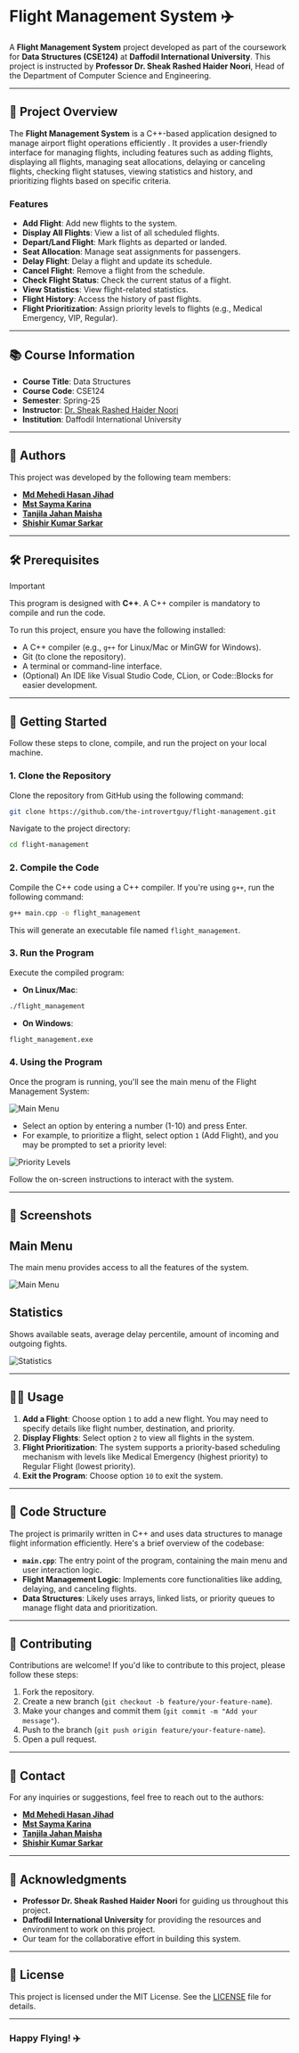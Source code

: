 # Flight Management System ✈️

A **Flight Management System** project developed as part of the coursework for **Data Structures (CSE124)** at **Daffodil International University**. This project is instructed by **Professor Dr. Sheak Rashed Haider Noori**, Head of the Department of Computer Science and Engineering.

---

## 📝 Project Overview

The **Flight Management System** is a C++-based application designed to manage airport flight operations efficiently . It provides a user-friendly interface for managing flights, including features such as adding flights, displaying all flights, managing seat allocations, delaying or canceling flights, checking flight statuses, viewing statistics and history, and prioritizing flights based on specific criteria.

### Features
- **Add Flight**: Add new flights to the system.
- **Display All Flights**: View a list of all scheduled flights.
- **Depart/Land Flight**: Mark flights as departed or landed.
- **Seat Allocation**: Manage seat assignments for passengers.
- **Delay Flight**: Delay a flight and update its schedule.
- **Cancel Flight**: Remove a flight from the schedule.
- **Check Flight Status**: Check the current status of a flight.
- **View Statistics**: View flight-related statistics.
- **Flight History**: Access the history of past flights.
- **Flight Prioritization**: Assign priority levels to flights (e.g., Medical Emergency, VIP, Regular).

---

## 📚 Course Information

- **Course Title**: Data Structures  
- **Course Code**: CSE124  
- **Semester**: Spring-25  
- **Instructor**: [Dr. Sheak Rashed Haider Noori](https://faculty.daffodilvarsity.edu.bd/profile/cse/rashed-haider-noori.html)  
- **Institution**: Daffodil International University

---

## 👥 Authors

This project was developed by the following team members:

- **[Md Mehedi Hasan Jihad](https://www.github.com/the-introvertguy)**  
- **[Mst Sayma Karina](https://www.github.com/mstsaymakarina)**  
- **[Tanjila Jahan Maisha](https://www.github.com/denizz02)**  
- **[Shishir Kumar Sarkar](https://www.github.com/shishir470)**  

---

## 🛠️ Prerequisites

> [!IMPORTANT]  
> This program is designed with **C++**. A C++ compiler is mandatory to compile and run the code.

To run this project, ensure you have the following installed:
- A C++ compiler (e.g., `g++` for Linux/Mac or MinGW for Windows).
- Git (to clone the repository).
- A terminal or command-line interface.
- (Optional) An IDE like Visual Studio Code, CLion, or Code::Blocks for easier development.

---

## 🚀 Getting Started

Follow these steps to clone, compile, and run the project on your local machine.

### 1. Clone the Repository
Clone the repository from GitHub using the following command:

```bash
git clone https://github.com/the-introvertguy/flight-management.git
```

Navigate to the project directory:

```bash
cd flight-management
```

### 2. Compile the Code
Compile the C++ code using a C++ compiler. If you're using `g++`, run the following command:

```bash
g++ main.cpp -o flight_management
```

This will generate an executable file named `flight_management`.

### 3. Run the Program
Execute the compiled program:

- **On Linux/Mac**:
```bash
./flight_management
```

- **On Windows**:
```bash
flight_management.exe
```

### 4. Using the Program
Once the program is running, you'll see the main menu of the Flight Management System:

![Main Menu](https://cdn.discordapp.com/attachments/878331193421099018/1359066654423650455/image.png?ex=67f620f4&is=67f4cf74&hm=31fb4e361aa12649d2eac6a0e905075b5ef3d6ca8e4ccabc3e02ffd8d98647d7&)

- Select an option by entering a number (1-10) and press Enter.
- For example, to prioritize a flight, select option `1` (Add Flight), and you may be prompted to set a priority level:

![Priority Levels](https://media.discordapp.net/attachments/878331193421099018/1359064355546730606/Screenshot_2025-04-08_122556.png?ex=67f61ed0&is=67f4cd50&hm=acfa3a33dc5a0a8bd80085b7cb07e0eb58788865b14774b1a3c7cd3403ba9f1c&=&format=webp&quality=lossless)

Follow the on-screen instructions to interact with the system.

---

## 📸 Screenshots

## Main Menu
The main menu provides access to all the features of the system.

![Main Menu](https://media.discordapp.net/attachments/878331193421099018/1359064355811098655/Screenshot_2025-04-08_122620.png?ex=67f61ed0&is=67f4cd50&hm=4b05f11281cee5fc70da9edcc80e3acd0775e938cfe2b4530f494fd49b7e180f&=&format=webp&quality=lossless)

## Statistics
Shows available seats, average delay percentile, amount of incoming and outgoing fights.

![Statistics](https://media.discordapp.net/attachments/878331193421099018/1359065620414599338/image.png?ex=67f61ffe&is=67f4ce7e&hm=b9f841258226ccde99b6c099444753294310936bf1e58292f928b7dc742419d5&=&format=webp&quality=lossless)

---

## 🧑‍💻 Usage

1. **Add a Flight**: Choose option `1` to add a new flight. You may need to specify details like flight number, destination, and priority.
2. **Display Flights**: Select option `2` to view all flights in the system.
3. **Flight Prioritization**: The system supports a priority-based scheduling mechanism with levels like Medical Emergency (highest priority) to Regular Flight (lowest priority).
4. **Exit the Program**: Choose option `10` to exit the system.

---

## 📜 Code Structure

The project is primarily written in C++ and uses data structures to manage flight information efficiently. Here's a brief overview of the codebase:

- **`main.cpp`**: The entry point of the program, containing the main menu and user interaction logic.
- **Flight Management Logic**: Implements core functionalities like adding, delaying, and canceling flights.
- **Data Structures**: Likely uses arrays, linked lists, or priority queues to manage flight data and prioritization.

---

## 🤝 Contributing

Contributions are welcome! If you'd like to contribute to this project, please follow these steps:

1. Fork the repository.
2. Create a new branch (`git checkout -b feature/your-feature-name`).
3. Make your changes and commit them (`git commit -m "Add your message"`).
4. Push to the branch (`git push origin feature/your-feature-name`).
5. Open a pull request.

---

## 📧 Contact

For any inquiries or suggestions, feel free to reach out to the authors:

- [**Md Mehedi Hasan Jihad**](https://www.github.com/the-introvertguy)  
- [**Mst Sayma Karina**](https://www.github.com/mstsaymakarina)  
- [**Tanjila Jahan Maisha**](https://www.github.com/denizz02)  
-  [**Shishir Kumar Sarkar**](https://www.github.com/shishir470)  

---

## 🙏 Acknowledgments

- **Professor Dr. Sheak Rashed Haider Noori** for guiding us throughout this project.
- **Daffodil International University** for providing the resources and environment to work on this project.
- Our team for the collaborative effort in building this system.

---

## 📄 License

This project is licensed under the MIT License. See the [LICENSE](LICENSE) file for details.

---

### Happy Flying! ✈️



